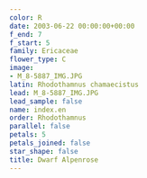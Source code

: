 ```yaml
---
color: R
date: 2003-06-22 00:00:00+00:00
f_end: 7
f_start: 5
family: Ericaceae
flower_type: C
image:
- M_8-5887_IMG.JPG
latin: Rhodothamnus chamaecistus
lead: M_8-5887_IMG.JPG
lead_sample: false
name: index.en
order: Rhodothamnus
parallel: false
petals: 5
petals_joined: false
star_shape: false
title: Dwarf Alpenrose
---
```

